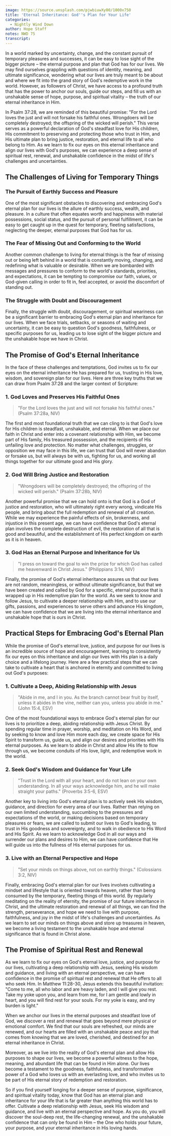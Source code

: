 ```yaml
---
image: https://source.unsplash.com/pjwbiuwXy00/1000x750
title: 'Eternal Inheritance: God''s Plan for Your Life'
categories:
  - Nightly Wind Down
author: Hope Staff
notes: NWD 75
transcript:
---
```

In a world marked by uncertainty, change, and the constant pursuit of temporary pleasures and successes, it can be easy to lose sight of the bigger picture – the eternal purpose and plan that God has for our lives. We may find ourselves grappling with questions of identity, meaning, and ultimate significance, wondering what our lives are truly meant to be about and where we fit into the grand story of God's redemptive work in the world. However, as followers of Christ, we have access to a profound truth that has the power to anchor our souls, guide our steps, and fill us with an unshakable sense of hope, purpose, and spiritual vitality – the truth of our eternal inheritance in Him.

In Psalm 37:28, we are reminded of this beautiful promise: "For the Lord loves the just and will not forsake his faithful ones. Wrongdoers will be completely destroyed; the offspring of the wicked will perish." This verse serves as a powerful declaration of God's steadfast love for His children, His commitment to preserving and protecting those who trust in Him, and His ultimate plan to bring justice, restoration, and eternal life to all who belong to Him. As we learn to fix our eyes on this eternal inheritance and align our lives with God's purposes, we can experience a deep sense of spiritual rest, renewal, and unshakable confidence in the midst of life's challenges and uncertainties.

## **The Challenges of Living for Temporary Things**

### **The Pursuit of Earthly Success and Pleasure**

One of the most significant obstacles to discovering and embracing God's eternal plan for our lives is the allure of earthly success, wealth, and pleasure. In a culture that often equates worth and happiness with material possessions, social status, and the pursuit of personal fulfillment, it can be easy to get caught up in the quest for temporary, fleeting satisfactions, neglecting the deeper, eternal purposes that God has for us.

### **The Fear of Missing Out and Conforming to the World**

Another common challenge to living for eternal things is the fear of missing out or being left behind in a world that is constantly moving, changing, and redefining what is valuable or desirable. When we are bombarded with messages and pressures to conform to the world's standards, priorities, and expectations, it can be tempting to compromise our faith, values, or God-given calling in order to fit in, feel accepted, or avoid the discomfort of standing out.

### **The Struggle with Doubt and Discouragement**

Finally, the struggle with doubt, discouragement, or spiritual weariness can be a significant barrier to embracing God's eternal plan and inheritance for our lives. When we face trials, setbacks, or seasons of waiting and uncertainty, it can be easy to question God's goodness, faithfulness, or specific purposes for us, leading us to lose sight of the bigger picture and the unshakable hope we have in Christ.

## **The Promise of God's Eternal Inheritance**

In the face of these challenges and temptations, God invites us to fix our eyes on the eternal inheritance He has prepared for us, trusting in His love, wisdom, and sovereign plan for our lives. Here are three key truths that we can draw from Psalm 37:28 and the larger context of Scripture:

### **1\. God Loves and Preserves His Faithful Ones**

> "For the Lord loves the just and will not forsake his faithful ones." (Psalm 37:28a, NIV)

The first and most foundational truth that we can cling to is that God's love for His children is steadfast, unshakable, and eternal. When we place our faith in Christ and enter into a covenant relationship with Him, we become part of His family, His treasured possession, and the recipients of His unfailing love and protection. No matter what challenges, struggles, or opposition we may face in this life, we can trust that God will never abandon or forsake us, but will always be with us, fighting for us, and working all things together for our ultimate good and His glory.

### **2\. God Will Bring Justice and Restoration**

> "Wrongdoers will be completely destroyed; the offspring of the wicked will perish." (Psalm 37:28b, NIV)

Another powerful promise that we can hold onto is that God is a God of justice and restoration, who will ultimately right every wrong, vindicate His people, and bring about the full redemption and renewal of all creation. While we may experience the painful effects of sin, brokenness, and injustice in this present age, we can have confidence that God's eternal plan involves the complete destruction of evil, the restoration of all that is good and beautiful, and the establishment of His perfect kingdom on earth as it is in heaven.

### **3\. God Has an Eternal Purpose and Inheritance for Us**

> "I press on toward the goal to win the prize for which God has called me heavenward in Christ Jesus." (Philippians 3:14, NIV)

Finally, the promise of God's eternal inheritance assures us that our lives are not random, meaningless, or without ultimate significance, but that we have been created and called by God for a specific, eternal purpose that is wrapped up in His redemptive plan for the world. As we seek to know and follow Jesus, to cultivate a deeper relationship with Him, and to use our gifts, passions, and experiences to serve others and advance His kingdom, we can have confidence that we are living into the eternal inheritance and unshakable hope that is ours in Christ.

## **Practical Steps for Embracing God's Eternal Plan**

While the promise of God's eternal love, justice, and purpose for our lives is an incredible source of hope and encouragement, learning to consistently fix our eyes on this inheritance and align our lives with His plan is a daily choice and a lifelong journey. Here are a few practical steps that we can take to cultivate a heart that is anchored in eternity and committed to living out God's purposes:

### **1\. Cultivate a Deep, Abiding Relationship with Jesus**

> "Abide in me, and I in you. As the branch cannot bear fruit by itself, unless it abides in the vine, neither can you, unless you abide in me." (John 15:4, ESV)

One of the most foundational ways to embrace God's eternal plan for our lives is to prioritize a deep, abiding relationship with Jesus Christ. By spending regular time in prayer, worship, and meditation on His Word, and by seeking to know and love Him more each day, we create space for His Spirit to transform us, guide us, and align our desires and priorities with His eternal purposes. As we learn to abide in Christ and allow His life to flow through us, we become conduits of His love, light, and redemptive work in the world.

### **2\. Seek God's Wisdom and Guidance for Your Life**

> "Trust in the Lord with all your heart, and do not lean on your own understanding. In all your ways acknowledge him, and he will make straight your paths." (Proverbs 3:5-6, ESV)

Another key to living into God's eternal plan is to actively seek His wisdom, guidance, and direction for every area of our lives. Rather than relying on our own limited understanding, succumbing to the pressures and expectations of the world, or making decisions based on temporary pleasures or fears, we are called to submit our lives to God's leading, to trust in His goodness and sovereignty, and to walk in obedience to His Word and His Spirit. As we learn to acknowledge God in all our ways and surrender our plans and desires to Him, we can have confidence that He will guide us into the fullness of His eternal purposes for us.

### **3\. Live with an Eternal Perspective and Hope**

> "Set your minds on things above, not on earthly things." (Colossians 3:2, NIV)

Finally, embracing God's eternal plan for our lives involves cultivating a mindset and lifestyle that is oriented towards heaven, rather than being consumed by the temporary, fleeting things of this world. By regularly meditating on the reality of eternity, the promise of our future inheritance in Christ, and the ultimate restoration and renewal of all things, we can find the strength, perseverance, and hope we need to live with purpose, faithfulness, and joy in the midst of life's challenges and uncertainties. As we learn to set our minds on things above and store up treasures in heaven, we become a living testament to the unshakable hope and eternal significance that is found in Christ alone.

## **The Promise of Spiritual Rest and Renewal**

As we learn to fix our eyes on God's eternal love, justice, and purpose for our lives, cultivating a deep relationship with Jesus, seeking His wisdom and guidance, and living with an eternal perspective, we can have confidence in the promise of spiritual rest and renewal that He offers to all who seek Him. In Matthew 11:28-30, Jesus extends this beautiful invitation: "Come to me, all who labor and are heavy laden, and I will give you rest. Take my yoke upon you, and learn from me, for I am gentle and lowly in heart, and you will find rest for your souls. For my yoke is easy, and my burden is light."

When we anchor our lives in the eternal purposes and steadfast love of God, we discover a rest and renewal that goes beyond mere physical or emotional comfort. We find that our souls are refreshed, our minds are renewed, and our hearts are filled with an unshakable peace and joy that comes from knowing that we are loved, cherished, and destined for an eternal inheritance in Christ.

Moreover, as we live into the reality of God's eternal plan and allow His purposes to shape our lives, we become a powerful witness to the hope, meaning, and abundant life that can be found in Him alone. Our lives become a testament to the goodness, faithfulness, and transformative power of a God who loves us with an everlasting love, and who invites us to be part of His eternal story of redemption and restoration.

So if you find yourself longing for a deeper sense of purpose, significance, and spiritual vitality today, know that God has an eternal plan and inheritance for your life that is far greater than anything this world has to offer. Cultivate a deep relationship with Jesus, seek His wisdom and guidance, and live with an eternal perspective and hope. As you do, you will discover the soul-deep rest, the life-changing renewal, and the unshakable confidence that can only be found in Him – the One who holds your future, your purpose, and your eternal inheritance in His loving hands.